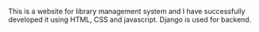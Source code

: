 This is a website for library management system and I have successfully developed it using HTML, CSS and javascript. Django is used for backend.
